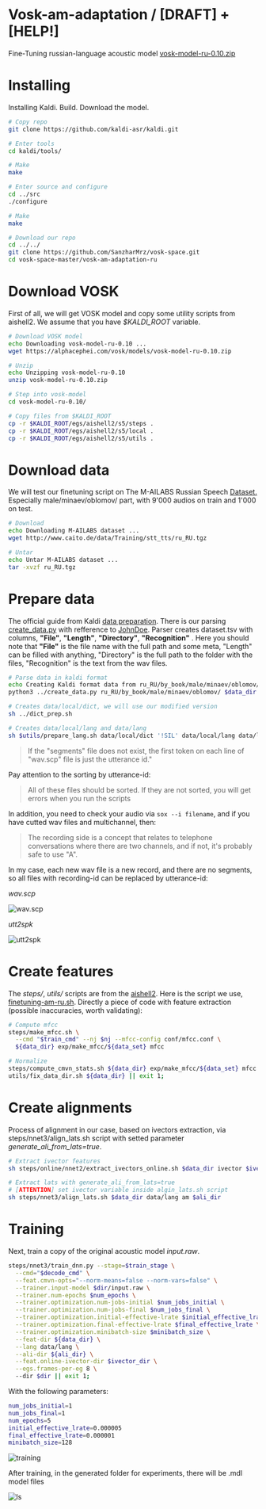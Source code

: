 # Vosk-am-adaptation / [DRAFT] + [HELP!]

Fine-Tuning russian-language acoustic model [vosk-model-ru-0.10.zip](https://alphacephei.com/vosk/models/vosk-model-ru-0.10.zip)
# Installing
Installing Kaldi. Build. Download the model.
```bash
# Copy repo
git clone https://github.com/kaldi-asr/kaldi.git

# Enter tools
cd kaldi/tools/ 

# Make
make 

# Enter source and configure
cd ../src
./configure

# Make
make

# Download our repo
cd ../../
git clone https://github.com/SanzharMrz/vosk-space.git
cd vosk-space-master/vosk-am-adaptation-ru
```

# Download VOSK
First of all, we will get VOSK model and copy some utility scripts from aishell2. We assume that you have _$KALDI_ROOT_ variable.

```bash
# Download VOSK model
echo Downloading vosk-model-ru-0.10 ...
wget https://alphacephei.com/vosk/models/vosk-model-ru-0.10.zip

# Unzip
echo Unzipping vosk-model-ru-0.10
unzip vosk-model-ru-0.10.zip 

# Step into vosk-model
cd vosk-model-ru-0.10/

# Copy files from $KALDI_ROOT
cp -r $KALDI_ROOT/egs/aishell2/s5/steps .
cp -r $KALDI_ROOT/egs/aishell2/s5/local .
cp -r $KALDI_ROOT/egs/aishell2/s5/utils .
```

# Download data
We will test our finetuning script on The M-AILABS Russian Speech [Dataset.](https://www.caito.de/2019/01/the-m-ailabs-speech-dataset/) Especially male/minaev/oblomov/ part, with 9'000 audios on train and 1'000 on test.

```bash
# Download
echo Downloading M-AILABS dataset ...
wget http://www.caito.de/data/Training/stt_tts/ru_RU.tgz

# Untar
echo Untar M-AILABS dataset ...
tar -xvzf ru_RU.tgz
```

# Prepare data
The official guide from Kaldi [data preparation](https://kaldi-asr.org/doc/data_prep.html). There is our parsing [create_data.py](create_data.py) with refference to [JohnDoe](https://github.com/JohnDoe02/kaldi/blob/private/egs/rm/s5/local/prepare_data.py). Parser creates dataset.tsv with columns,  __"File"__, __"Length"__, __"Directory"__, __"Recognition"__ .  Here you should note that __"File"__ is the file name with the full path and some meta, "Length" can be filled with anything, "Directory" is the full path to the folder with the files, "Recognition" is the text from the wav files.

```bash
# Parse data in kaldi format
echo Creating Kaldi format data from ru_RU/by_book/male/minaev/oblomov/ ...
python3 ../create_data.py ru_RU/by_book/male/minaev/oblomov/ $data_dir $test_dir

# Creates data/local/dict, we will use our modified version
sh ../dict_prep.sh

# Creates data/local/lang and data/lang
sh $utils/prepare_lang.sh data/local/dict '!SIL' data/local/lang data/lang || exit 1;
```

> If the "segments" file does not exist, the first token on each line of "wav.scp" file is just the utterance id."

Pay attention to the sorting by utterance-id:

> All of these files should be sorted. If they are not sorted, you will get errors when you run the scripts

In addition, you need to check your audio via `sox --i filename`, and if you have cutted wav files and  multichannel, then: 

> The recording side is a concept that relates to telephone conversations where there are two channels, and if not, it's probably safe to use "A". 

In my case, each new wav file is a new record, and there are no segments, so all files with recording-id can be replaced by utterance-id:

*wav.scp*
                                       
![wav.scp](https://user-images.githubusercontent.com/48170101/117793265-e0586180-b26d-11eb-96d3-4614ed6c66c7.png)

*utt2spk*

![utt2spk](https://user-images.githubusercontent.com/48170101/117793486-17c70e00-b26e-11eb-8104-9f13f35ca259.png)

# Create features
The _steps/_, _utils/_ scripts are from the [aishell2](https://github.com/kaldi-asr/kaldi/tree/master/egs/aishell2/s5).
Here is the script we use, [finetuning-am-ru.sh](finetuning-am-ru.sh). Directly a piece of code with feature extraction (possible inaccuracies, worth validating):

```bash
# Compute mfcc
steps/make_mfcc.sh \
  --cmd "$train_cmd" --nj $nj --mfcc-config conf/mfcc.conf \
  ${data_dir} exp/make_mfcc/${data_set} mfcc

# Normalize 
steps/compute_cmvn_stats.sh ${data_dir} exp/make_mfcc/${data_set} mfcc
utils/fix_data_dir.sh ${data_dir} || exit 1;
```

# Create alignments
Process of alignment in our case, based on ivectors extraction, via steps/nnet3/align_lats.sh script with setted parameter _generate_ali_from_lats=true_.

```bash
# Extract ivector features
sh steps/online/nnet2/extract_ivectors_online.sh $data_dir ivector $ivector_dir

# Extract lats with generate_ali_from_lats=true
# [ATTENTION] set ivector variable inside algin_lats.sh script
sh steps/nnet3/align_lats.sh $data_dir data/lang am $ali_dir  
```

# Training
Next, train a copy of the original acoustic model _input.raw_.

```bash
steps/nnet3/train_dnn.py --stage=$train_stage \
  --cmd="$decode_cmd" \
  --feat.cmvn-opts="--norm-means=false --norm-vars=false" \
  --trainer.input-model $dir/input.raw \
  --trainer.num-epochs $num_epochs \
  --trainer.optimization.num-jobs-initial $num_jobs_initial \
  --trainer.optimization.num-jobs-final $num_jobs_final \
  --trainer.optimization.initial-effective-lrate $initial_effective_lrate \
  --trainer.optimization.final-effective-lrate $final_effective_lrate \
  --trainer.optimization.minibatch-size $minibatch_size \
  --feat-dir ${data_dir} \
  --lang data/lang \
  --ali-dir ${ali_dir} \
  --feat.online-ivector-dir $ivector_dir \
  --egs.frames-per-eg 8 \ 
  --dir $dir || exit 1;
```

With the following parameters:
```bash
num_jobs_initial=1
num_jobs_final=1
num_epochs=5
initial_effective_lrate=0.000005
final_effective_lrate=0.000001
minibatch_size=128
```
![training](https://user-images.githubusercontent.com/48170101/117966891-43b5c280-b346-11eb-8cd4-3420b72852e9.png)

After training, in the generated folder for experiments, there will be .mdl model files

![ls](https://user-images.githubusercontent.com/48170101/117951384-ef0a4b80-b335-11eb-9f4e-2d2f9883432f.png)
